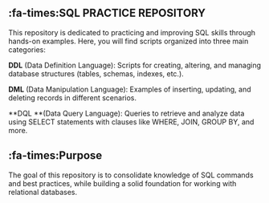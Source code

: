 ##  :fa-times:**SQL PRACTICE REPOSITORY**

This repository is dedicated to practicing and improving SQL skills through hands-on examples. Here, you will find scripts organized into three main categories:

**DDL** (Data Definition Language): Scripts for creating, altering, and managing database structures (tables, schemas, indexes, etc.).

**DML** (Data Manipulation Language): Examples of inserting, updating, and deleting records in different scenarios.

**DQL **(Data Query Language): Queries to retrieve and analyze data using SELECT statements with clauses like WHERE, JOIN, GROUP BY, and more.

## :fa-times:**Purpose**

The goal of this repository is to consolidate knowledge of SQL commands and best practices, while building a solid foundation for working with relational databases.
